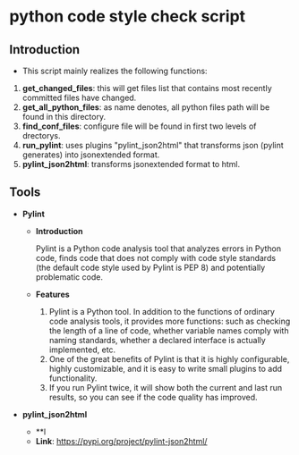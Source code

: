 # python code style check script
## Introduction
- This script mainly realizes the following functions:
1. **get_changed_files**: this will get files list that contains most recently committed files have changed.
2. **get_all_python_files**: as name denotes, all python files path will be found in this directory.
3. **find_conf_files**: configure file will be found in first two levels of drectorys.
4. **run_pylint**: uses plugins "pylint_json2html" that transforms json (pylint generates) into jsonextended format.
5. **pylint_json2html**: transforms jsonextended format to html.

## Tools
- **Pylint**
  - **Introduction**
    
    Pylint is a Python code analysis tool that analyzes errors in Python code, finds code that does not comply with code style standards (the default code style used by Pylint is PEP 8) and potentially problematic code.
  - **Features**
    1. Pylint is a Python tool. In addition to the functions of ordinary code analysis tools, it provides more functions: such as checking the length of a line of code, whether variable names comply with naming standards, whether a declared interface is actually implemented, etc.
    2. One of the great benefits of Pylint is that it is highly configurable, highly customizable, and it is easy to write small plugins to add functionality.
    3. If you run Pylint twice, it will show both the current and last run results, so you can see if the code quality has improved.
      
- **pylint_json2html**
  - **l
  - **Link**: https://pypi.org/project/pylint-json2html/
 
